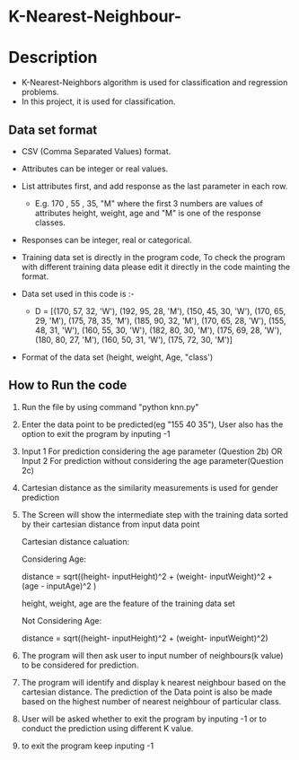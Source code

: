 # K-Nearest-Neighbour-

# Description
* K-Nearest-Neighbors algorithm is used for classification and regression problems.
* In this project, it is used for classification.


## Data set format

* CSV (Comma Separated Values) format.
* Attributes can be integer or real values.
* List attributes first, and add response as the last parameter in each row.
    * E.g. 170 , 55 , 35, "M" where the first 3 numbers are values of attributes height, weight, age and "M" is one of the response classes.

* Responses can be integer, real or categorical.
* Training data set is directly in the program code, To check the program with different training data please edit it directly in the code mainting the format.
* Data set used in this code is :- 
   * D = [(170, 57, 32, 'W'), (192, 95, 28, 'M'), (150, 45, 30, 'W'), (170, 65, 29, 'M'), (175, 78, 35, 'M'), (185, 90, 32, 'M'), (170, 65, 28, 'W'), (155, 48, 31, 'W'), (160, 55, 30, 'W'), (182, 80, 30, 'M'), (175, 69, 28, 'W'), (180, 80, 27, 'M'), (160, 50, 31, 'W'), (175, 72, 30, 'M')]
    
* Format of the data set (height, weight, Age, "class')

## How to Run the code 

1. Run the file by using command "python knn.py"
2. Enter the data point to be predicted(eg "155 40 35"), 
    User also has the option to exit the program by inputing -1
3. Input 1 For prediction considering the age parameter (Question 2b) OR
    Input 2 For prediction without considering the age parameter(Question 2c)
4. Cartesian distance as the similarity measurements is used for  gender prediction
5. The Screen will show the intermediate step with the training data sorted by their cartesian distance from input data point 
    
    Cartesian distance caluation:

    Considering Age: 

    distance = sqrt((height- inputHeight)^2 + (weight- inputWeight)^2 + (age - inputAge)^2 )

    height, weight, age are the feature of the training data set 
    
    Not Considering Age:

    distance = sqrt((height- inputHeight)^2 + (weight- inputWeight)^2)

5. The program will then ask user to input number of neighbours(k value) to be considered for prediction.
6. The program will identify and display k nearest neighbour based on the cartesian distance.
    The prediction of the Data point is also be made based on the highest number of nearest neighbour of particular class.

7. User will be asked whether to exit the program by inputing -1 or to conduct the prediction using different K value.

8. to exit the program keep inputing -1

